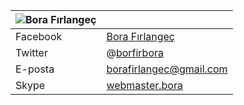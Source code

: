 | ![Bora Fırlangeç](https://borfirbora.github.io/bf.jpeg) | |
| --- | --- |
| Facebook | [Bora Fırlangeç](https://www.facebook.com/bora.firlangec) |
| Twitter | @[borfirbora](https://www.twitter.com/borfirbora) |
| E-posta | [borafirlangec@gmail.com](mailto:borafirlangec@gmail.com) |
| Skype | [webmaster.bora](skype:webmaster.bora) |